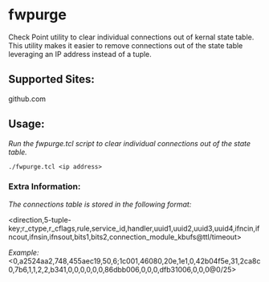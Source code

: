 # fwpurge
Check Point utility to clear individual connections out of kernal state table. This utility makes it easier to remove connections out of the state table leveraging an IP address instead of a tuple.

## Supported Sites:
github.com

## Usage:

*Run the fwpurge.tcl script to clear individual connections out of the state table.*

  `./fwpurge.tcl <ip address>`

### Extra Information:
*The connections table is stored in the following format:*

<direction,5-tuple-key;r_ctype,r_cflags,rule,service_id,handler,uuid1,uuid2,uuid3,uuid4,ifncin,ifncout,ifnsin,ifnsout,bits1,bits2,connection_module_kbufs@ttl/timeout>

*Example:*
<0,a2524aa2,748,455aec19,50,6;1c001,46080,20e,1e1,0,42b04f5e,31,2ca8c0,7b6,1,1,2,2,b341,0,0,0,0,0,0,86dbb006,0,0,0,dfb31006,0,0,0@0/25>


